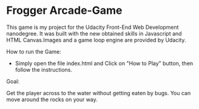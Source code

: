 # Frogger Arcade-Game

This game is my project for the Udacity Front-End Web Development nanodegree. It was built with the new obtained skills in Javascript and HTML Canvas.Images and a game loop engine are provided by Udacity.  

How to run the Game: 

- Simply open the file index.html and Click on "How to Play" button, then follow the instructions.

Goal: 

Get the player across to the water without getting eaten by bugs. You can move around the rocks on your way.
